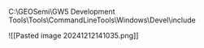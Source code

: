 C:\GEOSemi\GW5 Development Tools\Tools\CommandLineTools\Windows\Devel\include

![[Pasted image 20241212141035.png]]



